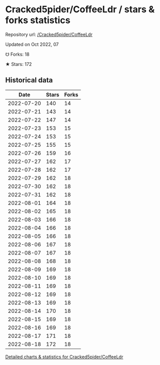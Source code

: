 # Cracked5pider/CoffeeLdr / stars & forks statistics

Repository url: [/Cracked5pider/CoffeeLdr](https://github.com/Cracked5pider/CoffeeLdr)

Updated on Oct 2022, 07

☋ Forks: 18

★ Stars: 172

## Historical data
| Date | Stars | Forks |
|------|-------|-------|
| 2022-07-20 | 140 | 14 | 
| 2022-07-21 | 143 | 14 | 
| 2022-07-22 | 147 | 14 | 
| 2022-07-23 | 153 | 15 | 
| 2022-07-24 | 153 | 15 | 
| 2022-07-25 | 155 | 15 | 
| 2022-07-26 | 159 | 16 | 
| 2022-07-27 | 162 | 17 | 
| 2022-07-28 | 162 | 17 | 
| 2022-07-29 | 162 | 18 | 
| 2022-07-30 | 162 | 18 | 
| 2022-07-31 | 162 | 18 | 
| 2022-08-01 | 164 | 18 | 
| 2022-08-02 | 165 | 18 | 
| 2022-08-03 | 166 | 18 | 
| 2022-08-04 | 166 | 18 | 
| 2022-08-05 | 166 | 18 | 
| 2022-08-06 | 167 | 18 | 
| 2022-08-07 | 167 | 18 | 
| 2022-08-08 | 168 | 18 | 
| 2022-08-09 | 169 | 18 | 
| 2022-08-10 | 169 | 18 | 
| 2022-08-11 | 169 | 18 | 
| 2022-08-12 | 169 | 18 | 
| 2022-08-13 | 169 | 18 | 
| 2022-08-14 | 170 | 18 | 
| 2022-08-15 | 169 | 18 | 
| 2022-08-16 | 169 | 18 | 
| 2022-08-17 | 171 | 18 | 
| 2022-08-18 | 172 | 18 | 


[Detailed charts & statistics for Cracked5pider/CoffeeLdr](https://reviewgithub.com/rep/Cracked5pider/CoffeeLdr)
